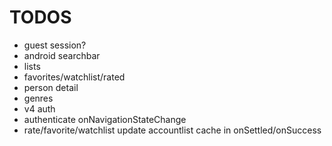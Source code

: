 # TODOS

-   guest session?
-   android searchbar
-   lists
-   favorites/watchlist/rated
-   person detail
-   genres
-   v4 auth
-   authenticate onNavigationStateChange
-   rate/favorite/watchlist update accountlist cache in onSettled/onSuccess
